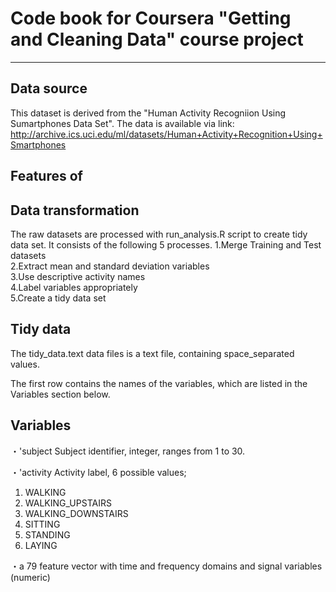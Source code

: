 # Code book for Coursera "Getting and Cleaning Data" course project
---

## Data source
This dataset is derived from the "Human Activity Recogniion Using Sumartphones Data Set". 
The data is available via link: http://archive.ics.uci.edu/ml/datasets/Human+Activity+Recognition+Using+Smartphones

## Features of 


## Data transformation
The raw datasets are processed with run_analysis.R script to create tidy data set.
It consists of the following 5 processes.
      1.Merge Training and Test datasets  
      2.Extract mean and standard deviation variables  
      3.Use descriptive activity names  
      4.Label variables appropriately  
      5.Create a tidy data set  

## Tidy data
The tidy_data.text data files is a text file, containing space_separated values.

The first row contains the names of the variables, which are listed in the Variables section below.

## Variables
・'subject
Subject identifier, integer, ranges from 1 to 30.

・'activity
Activity label, 6 possible values;
  1. WALKING
  2. WALKING_UPSTAIRS
  3. WALKING_DOWNSTAIRS
  4. SITTING
  5. STANDING
  6. LAYING

・a 79 feature vector with time and frequency domains and signal variables (numeric)
